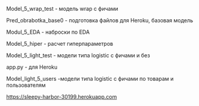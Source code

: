 Model_5_wrap_test  - модель wrap с фичами

Pred_obrabotka_base0 - подготовка файлов для Heroku, базовая модель

Modul_5_EDA  - наброски по EDA

Model_5_hiper - расчет гиперпараметров

Model_5_light_test  - модели типа logistic с фичами и без

app.py - для Heroku

Model_light_5_users -модели типа logistic с фичами по товарам и пользователям

https://sleepy-harbor-30199.herokuapp.com
